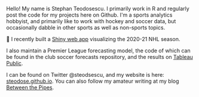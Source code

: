 Hello!
My name is Stephan Teodosescu. I primarily work in R and regularly post the code for my projects here on Github. I'm a sports analytics hobbyist, and primarily like to work with hockey and soccer data, but occasionally dabble in other sports as well as non-sports topics.

🏒  I recently built a [Shiny web app](https://steodosescu.shinyapps.io/nhl-odds/) visualizing the 2020-21 NHL season.

I also maintain a Premier League forecasting model, the code of which can be found in the club soccer forecasts repository, and the results on [Tableau Public](https://public.tableau.com/app/profile/stephan.teodosescu/viz/PremierLeague19-20Simulations/SimulationsDashboard).

I can be found on Twitter @steodsescu, and my website is here: [steodose.github.io](https://steodose.github.io/steodosescu.github.io/). You can also follow my amateur writing at my blog [Between the Pipes](https://betweenpipes.wordpress.com/).

<!---
steodose/steodose is a ✨ special ✨ repository because its `README.md` (this file) appears on your GitHub profile.
You can click the Preview link to take a look at your changes.
--->
